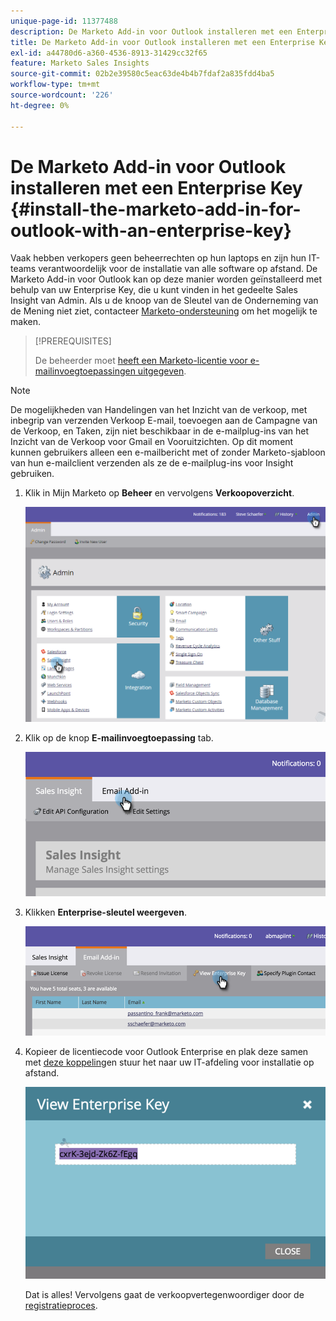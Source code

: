 ```yaml
---
unique-page-id: 11377488
description: De Marketo Add-in voor Outlook installeren met een Enterprise Key - Marketo Docs - Productdocumentatie
title: De Marketo Add-in voor Outlook installeren met een Enterprise Key
exl-id: a44780d6-a360-4536-8913-31429cc32f65
feature: Marketo Sales Insights
source-git-commit: 02b2e39580c5eac63de4b4b7fdaf2a835fdd4ba5
workflow-type: tm+mt
source-wordcount: '226'
ht-degree: 0%

---
```


# De Marketo Add-in voor Outlook installeren met een Enterprise Key {#install-the-marketo-add-in-for-outlook-with-an-enterprise-key}

Vaak hebben verkopers geen beheerrechten op hun laptops en zijn hun IT-teams verantwoordelijk voor de installatie van alle software op afstand. De Marketo Add-in voor Outlook kan op deze manier worden geïnstalleerd met behulp van uw Enterprise Key, die u kunt vinden in het gedeelte Sales Insight van Admin. Als u de knoop van de Sleutel van de Onderneming van de Mening niet ziet, contacteer [Marketo-ondersteuning](https://nation.marketo.com/t5/Support/ct-p/Support) om het mogelijk te maken.

>[!PREREQUISITES]
>
>De beheerder moet [heeft een Marketo-licentie voor e-mailinvoegtoepassingen uitgegeven](/help/marketo/product-docs/marketo-sales-insight/msi-outlook-plugin/issue-a-marketo-email-add-in-license.md).

>[!NOTE]
>
>De mogelijkheden van Handelingen van het Inzicht van de verkoop, met inbegrip van verzenden Verkoop E-mail, toevoegen aan de Campagne van de Verkoop, en Taken, zijn niet beschikbaar in de e-mailplug-ins van het Inzicht van de Verkoop voor Gmail en Vooruitzichten. Op dit moment kunnen gebruikers alleen een e-mailbericht met of zonder Marketo-sjabloon van hun e-mailclient verzenden als ze de e-mailplug-ins voor Insight gebruiken.

1. Klik in Mijn Marketo op **Beheer** en vervolgens **Verkoopoverzicht**.

   ![](assets/image2016-7-25-14-3a22-3a12.png)

1. Klik op de knop **E-mailinvoegtoepassing** tab.

   ![](assets/image2016-7-25-14-3a23-3a57.png)

1. Klikken **Enterprise-sleutel weergeven**.

   ![](assets/image2016-7-25-14-3a35-3a38.png)

1. Kopieer de licentiecode voor Outlook Enterprise en plak deze samen met [deze koppeling](/help/marketo/product-docs/marketo-sales-insight/msi-outlook-plugin/marketo-outlook-plugin-installation-by-it.md)en stuur het naar uw IT-afdeling voor installatie op afstand.

   ![](assets/image2016-7-25-14-3a39-3a9.png)

   Dat is alles! Vervolgens gaat de verkoopvertegenwoordiger door de [registratieproces](/help/marketo/product-docs/marketo-sales-insight/msi-outlook-plugin/authorize-the-marketo-outlook-plugin.md).
